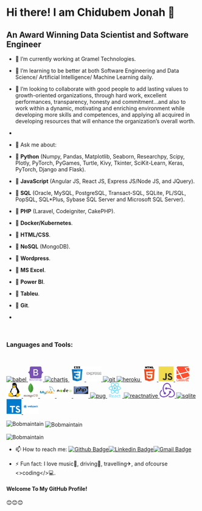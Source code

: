    #                                                          Hi there! I am Chidubem Jonah 👋
   ##                                                An Award Winning Data Scientist and Software Engineer
   


- 🔭 I’m currently working at Gramel Technologies.
- 🌱 I’m learning to be better at both Software Engineering and Data Science/ Artificial Intelligence/ Machine Learning daily.
- 👯 I’m looking to collaborate with good people to add lasting values to growth-oriented organizations, through hard work, excellent performances, transparency, honesty and commitment...and also to work within a dynamic, motivating and enriching environment while developing more skills and competences, and applying all acquired in developing resources that will enhance the organization’s overall worth.
- 





- 💬 Ask me about:
- 	**Python** (Numpy, Pandas, Matplotlib, Seaborn, Researchpy, Scipy, Plotly, PyTorch, PyGames, Turtle, Kivy, Tkinter, SciKit-Learn, Keras, PyTorch, Django and Flask).
- 	**JavaScript** (Angular JS, React JS, Express JS/Node JS, and JQuery).
- 	**SQL** (Oracle, MySQL, PostgreSQL, Transact-SQL, SQLite, PL/SQL, PopSQL, SQL*Plus, Sybase SQL Server and Microsoft SQL Server).
- 	**PHP** (Laravel, Codeigniter, CakePHP).
- 	**Docker/Kubernetes**.
- 	**HTML/CSS**.
- 	**NoSQL** (MongoDB).
- 	**Wordpress**.
- 	**MS Excel**.
- 	**Power BI**.
- 	**Tableu**.
- 	**Git**.
- 
 <h3 align="left">Languages and Tools:</h3> <p align="left"> <a href="https://babeljs.io/" target="_blank" rel="noreferrer"> <img src="https://www.vectorlogo.zone/logos/babeljs/babeljs-icon.svg" alt="babel" width="40" height="40"/> </a> <a href="https://getbootstrap.com" target="_blank" rel="noreferrer"> <img src="https://raw.githubusercontent.com/devicons/devicon/master/icons/bootstrap/bootstrap-plain-wordmark.svg" alt="bootstrap" width="40" height="40"/> </a> <a href="https://www.chartjs.org" target="_blank" rel="noreferrer"> <img src="https://www.chartjs.org/media/logo-title.svg" alt="chartjs" width="40" height="40"/> </a> <a href="https://www.w3schools.com/css/" target="_blank" rel="noreferrer"> <img src="https://raw.githubusercontent.com/devicons/devicon/master/icons/css3/css3-original-wordmark.svg" alt="css3" width="40" height="40"/> </a> <a href="https://expressjs.com" target="_blank" rel="noreferrer"> <img src="https://raw.githubusercontent.com/devicons/devicon/master/icons/express/express-original-wordmark.svg" alt="express" width="40" height="40"/> </a> <a href="https://git-scm.com/" target="_blank" rel="noreferrer"> <img src="https://www.vectorlogo.zone/logos/git-scm/git-scm-icon.svg" alt="git" width="40" height="40"/> </a> <a href="https://heroku.com" target="_blank" rel="noreferrer"> <img src="https://www.vectorlogo.zone/logos/heroku/heroku-icon.svg" alt="heroku" width="40" height="40"/> </a> <a href="https://www.w3.org/html/" target="_blank" rel="noreferrer"> <img src="https://raw.githubusercontent.com/devicons/devicon/master/icons/html5/html5-original-wordmark.svg" alt="html5" width="40" height="40"/> </a> <a href="https://developer.mozilla.org/en-US/docs/Web/JavaScript" target="_blank" rel="noreferrer"> <img src="https://raw.githubusercontent.com/devicons/devicon/master/icons/javascript/javascript-original.svg" alt="javascript" width="40" height="40"/> </a> <a href="https://laravel.com/" target="_blank" rel="noreferrer"> <img src="https://raw.githubusercontent.com/devicons/devicon/master/icons/laravel/laravel-plain-wordmark.svg" alt="laravel" width="40" height="40"/> </a> <a href="https://www.linux.org/" target="_blank" rel="noreferrer"> <img src="https://raw.githubusercontent.com/devicons/devicon/master/icons/linux/linux-original.svg" alt="linux" width="40" height="40"/> </a> <a href="https://www.mongodb.com/" target="_blank" rel="noreferrer"> <img src="https://raw.githubusercontent.com/devicons/devicon/master/icons/mongodb/mongodb-original-wordmark.svg" alt="mongodb" width="40" height="40"/> </a> <a href="https://www.mysql.com/" target="_blank" rel="noreferrer"> <img src="https://raw.githubusercontent.com/devicons/devicon/master/icons/mysql/mysql-original-wordmark.svg" alt="mysql" width="40" height="40"/> </a> <a href="https://nodejs.org" target="_blank" rel="noreferrer"> <img src="https://raw.githubusercontent.com/devicons/devicon/master/icons/nodejs/nodejs-original-wordmark.svg" alt="nodejs" width="40" height="40"/> </a> <a href="https://www.php.net" target="_blank" rel="noreferrer"> <img src="https://raw.githubusercontent.com/devicons/devicon/master/icons/php/php-original.svg" alt="php" width="40" height="40"/> </a> <a href="https://pugjs.org" target="_blank" rel="noreferrer"> <img src="https://cdn.worldvectorlogo.com/logos/pug.svg" alt="pug" width="40" height="40"/> </a> <a href="https://reactjs.org/" target="_blank" rel="noreferrer"> <img src="https://raw.githubusercontent.com/devicons/devicon/master/icons/react/react-original-wordmark.svg" alt="react" width="40" height="40"/> </a> <a href="https://reactnative.dev/" target="_blank" rel="noreferrer"> <img src="https://reactnative.dev/img/header_logo.svg" alt="reactnative" width="40" height="40"/> </a> <a href="https://redux.js.org" target="_blank" rel="noreferrer"> <img src="https://raw.githubusercontent.com/devicons/devicon/master/icons/redux/redux-original.svg" alt="redux" width="40" height="40"/> </a> <a href="https://www.sqlite.org/" target="_blank" rel="noreferrer"> <img src="https://www.vectorlogo.zone/logos/sqlite/sqlite-icon.svg" alt="sqlite" width="40" height="40"/> </a> <a href="https://www.typescriptlang.org/" target="_blank" rel="noreferrer"> <img src="https://raw.githubusercontent.com/devicons/devicon/master/icons/typescript/typescript-original.svg" alt="typescript" width="40" height="40"/> </a> <a href="https://webpack.js.org" target="_blank" rel="noreferrer"> <img src="https://raw.githubusercontent.com/devicons/devicon/d00d0969292a6569d45b06d3f350f463a0107b0d/icons/webpack/webpack-original-wordmark.svg" alt="webpack" width="40" height="40"/> </a> </p>
<p><img align="left" src="https://github-readme-stats.vercel.app/api/top-langs?username=Bobmaintain&show_icons=true&locale=en&layout=compact" alt="Bobmaintain" /></p>
<p>&nbsp;<img align="center" src="https://github-readme-stats.vercel.app/api?username=Bobmaintain&show_icons=true&locale=en" alt="Bobmaintain" /></p>
<p><img align="center" src="https://github-readme-streak-stats.herokuapp.com/?user=Bobmaintain&" alt="Bobmaintain" /></p>



- 📫 How to reach me:
[![Github Badge](https://img.shields.io/badge/-Github-000?style=flat-square&logo=Github&logoColor=white&link=https://github.com/Bobmaintain)](https://github.com/Bobmaintain)[![Linkedin Badge](https://img.shields.io/badge/-LinkedIn-blue?style=flat-square&logo=Linkedin&logoColor=white&link=https://www.linkedin.com/in/dubem-jonah-gas-mnsap-72a13b7b)](https://www.linkedin.com/in/dubem-jonah-gas-mnsap-72a13b7b)[![Gmail Badge](https://img.shields.io/badge/-Gmail-c14438?style=flat-square&logo=Gmail&logoColor=white&link=jonahcnb.official@gmail.com)](jonahcnb.official@gmail.com)

- ⚡ Fun fact: I love music🎼, driving🚕, travelling✈, and ofcourse <>coding</>💻.


<h4>Welcome To My GitHub Profile!</h4>😊😊😊
